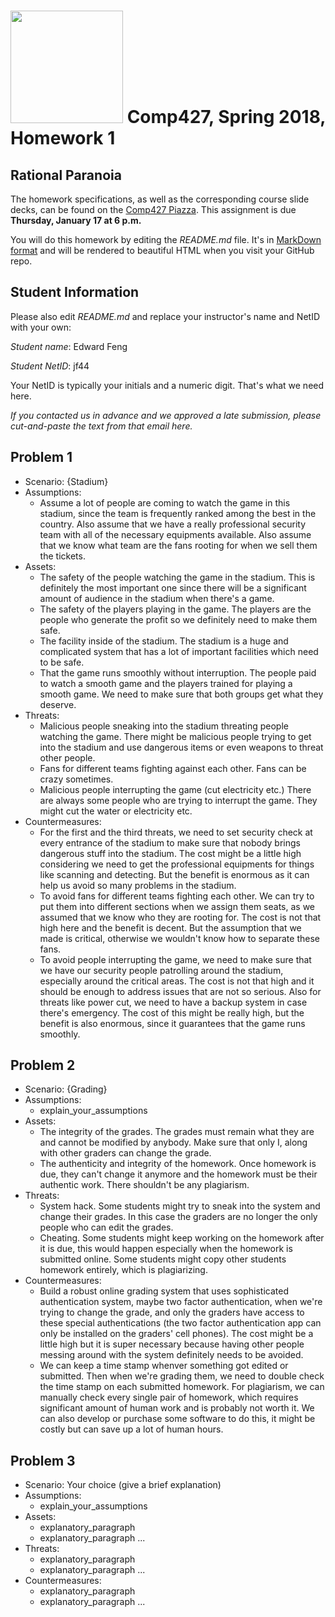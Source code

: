 # <img src="http://www.rice.edu/_images/rice-logo.jpg" width=180> Comp427, Spring 2018, Homework 1
## Rational Paranoia
The homework specifications, as well as the corresponding course slide decks,
can be found on the [Comp427 Piazza](https://piazza.com/class/jqifhp864b37ju).
This assignment is due **Thursday, January 17 at 6 p.m.**

You will do this homework by editing the _README.md_ file. It's in
[MarkDown format](https://guides.github.com/features/mastering-markdown/)
and will be rendered to beautiful HTML when you visit your GitHub repo.

## Student Information
Please also edit _README.md_ and replace your instructor's name and NetID with your own:

_Student name_: Edward Feng

_Student NetID_: jf44

Your NetID is typically your initials and a numeric digit. That's
what we need here.

_If you contacted us in advance and we approved a late submission,
please cut-and-paste the text from that email here._

## Problem 1
- Scenario: {Stadium}
- Assumptions:
  - Assume a lot of people are coming to watch the game in this stadium, since
    the team is frequently ranked among the best in the country.
    Also assume that we have a really professional security team with all of the
    necessary equipments available.
    Also assume that we know what team are the fans rooting for when we sell them
    the tickets.
- Assets:
  - The safety of the people watching the game in the stadium. This is definitely
    the most important one since there will be a significant amount of audience
    in the stadium when there's a game.
  - The safety of the players playing in the game. The players are the people who
    generate the profit so we definitely need to make them safe.
  - The facility inside of the stadium. The stadium is a huge and complicated 
    system that has a lot of important facilities which need to be safe.
  - That the game runs smoothly without interruption. The people paid to watch a 
    smooth game and the players trained for playing a smooth game. We need to make
    sure that both groups get what they deserve.
- Threats:
  - Malicious people sneaking into the stadium threating people watching the game.
    There might be malicious people trying to get into the stadium and use dangerous
    items or even weapons to threat other people.
  - Fans for different teams fighting against each other. Fans can be crazy sometimes.
  - Malicious people interrupting the game (cut electricity etc.) There are always
    some people who are trying to interrupt the game. They might cut the water or
    electricity etc.
- Countermeasures:
  - For the first and the third threats, we need to set security check at every
    entrance of the stadium to make sure that nobody brings dangerous stuff into
    the stadium. The cost might be a little high considering we need to get the
    professional equipments for things like scanning and detecting. But the benefit
    is enormous as it can help us avoid so many problems in the stadium.
  - To avoid fans for different teams fighting each other. We can try to put them into
    different sections when we assign them seats, as we assumed that we know who they
    are rooting for. The cost is not that high here and the benefit is decent. But the
    assumption that we made is critical, otherwise we wouldn't know how to separate these
    fans.
  - To avoid people interrupting the game, we need to make sure that we have our security
    people patrolling around the stadium, especially around the critical areas. The cost
    is not that high and it should be enough to address issues that are not so serious.
    Also for threats like power cut, we need to have a backup system in case there's 
    emergency. The cost of this might be really high, but the benefit is also enormous,
    since it guarantees that the game runs smoothly.


## Problem 2
- Scenario: {Grading}
- Assumptions:
  - explain_your_assumptions
- Assets:
  - The integrity of the grades. The grades must remain what they are and cannot be
    modified by anybody. Make sure that only I, along with other graders can change
    the grade.
  - The authenticity and integrity of the homework. Once homework is due, they can't
    change it anymore and the homework must be their authentic work. There shouldn't
    be any plagiarism.
- Threats:
  - System hack. Some students might try to sneak into the system and change their grades.
    In this case the graders are no longer the only people who can edit the grades.
  - Cheating. Some students might keep working on the homework after it is due, this
    would happen especially when the homework is submitted online. Some students might
    copy other students homework entirely, which is plagiarizing.
- Countermeasures:
  - Build a robust online grading system that uses sophisticated authentication system,
   maybe two factor authentication, when we're trying to change the grade, and only the
   graders have access to these special authentications (the two factor authentication app
   can only be installed on the graders' cell phones). The cost might be a little high but
   it is super necessary because having other people messing around with the system definitely
   needs to be avoided.
  - We can keep a time stamp whenver something got edited or submitted. Then when we're grading
    them, we need to double check the time stamp on each submitted homework. For plagiarism, we
    can manually check every single pair of homework, which requires significant amount of human
    work and is probably not worth it. We can also develop or purchase some software to do this,
    it might be costly but can save up a lot of human hours.

## Problem 3
- Scenario: Your choice (give a brief explanation)
- Assumptions:
  - explain_your_assumptions
- Assets:
  - explanatory_paragraph
  - explanatory_paragraph ...
- Threats:
  - explanatory_paragraph 
  - explanatory_paragraph ...
- Countermeasures:
  - explanatory_paragraph
  - explanatory_paragraph ...

